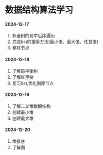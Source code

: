 # 数据结构算法学习

#### 2024-12-17
1. 补全树的前中后序遍历
2. 完成bst的搜索方法(最小值，最大值，任意值)
3. 移除节点

#### 2024-12-18
1. 了解自平衡树
2. 了解红黑树
3. 复习bst,优化删除节点

#### 2024-12-19
1. 了解二叉堆数据结构
2. 创建最小堆
3. 创建最大堆

#### 2024-12-20
1. 堆排序
2. 了解图

